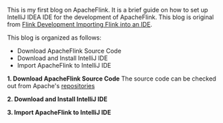 This is my first blog on ApacheFlink. It is a brief guide on how to set up IntelliJ IDEA IDE for the development of ApacheFlink. This blog is original from [Flink Development Importing Flink into an IDE](https://ci.apache.org/projects/flink/flink-docs-master/flinkDev/ide_setup.html#intellij-idea).

This blog is organized as follows:
- Download ApacheFlink Source Code
- Download and Install IntelliJ IDE
- Import ApacheFlink to IntelliJ IDE


**1. Download ApacheFlink Source Code**
The source code can be checked out from Apache's [repositories](https://flink.apache.org/community.html#source-code)


**2. Download and Install IntelliJ IDE**


**3. Import ApacheFlink to IntelliJ IDE**
